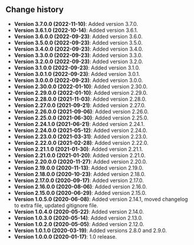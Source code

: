 Change history
--------------

* **Version 3.7.0.0 (2022-11-10)**: Added version 3.7.0.
* **Version 3.6.1.0 (2022-10-14)**: Added version 3.6.1.
* **Version 3.6.0.0 (2022-09-23)**: Added version 3.6.0.
* **Version 3.5.0.0 (2022-09-23)**: Added version 3.5.0.
* **Version 3.4.0.0 (2022-09-23)**: Added version 3.4.0.
* **Version 3.3.0.0 (2022-09-23)**: Added version 3.3.0.
* **Version 3.2.0.0 (2022-09-23)**: Added version 3.2.0.
* **Version 3.1.0.0 (2022-09-23)**: Added version 3.1.0.
* **Version 3.0.1.0 (2022-09-23)**: Added version 3.0.1.
* **Version 3.0.0.0 (2022-09-23)**: Added version 3.0.0.
* **Version 2.30.0.0 (2022-01-10)**: Added version 2.30.0.
* **Version 2.29.0.0 (2022-01-10)**: Added version 2.29.0.
* **Version 2.28.0.0 (2021-11-03)**: Added version 2.28.0.
* **Version 2.27.0.0 (2021-09-21)**: Added version 2.27.0.
* **Version 2.26.0.0 (2021-09-06)**: Added version 2.26.0.
* **Version 2.25.0.0 (2021-06-30)**: Added version 2.25.0.
* **Version 2.24.1.0 (2021-06-21)**: Added version 2.24.1.
* **Version 2.24.0.0 (2021-05-12)**: Added version 2.24.0.
* **Version 2.23.0.0 (2021-03-31)**: Added version 2.23.0.
* **Version 2.22.0.0 (2021-02-28)**: Added version 2.22.0.
* **Version 2.21.1.0 (2021-01-30)**: Added version 2.21.1.
* **Version 2.21.0.0 (2021-01-20)**: Added version 2.21.0.
* **Version 2.20.0.0 (2020-11-27)**: Added version 2.20.0.
* **Version 2.19.0.0 (2020-11-13)**: Added version 2.19.0.
* **Version 2.18.0.0 (2020-10-23)**: Added version 2.18.0.
* **Version 2.17.0.0 (2020-09-17)**: Added version 2.17.0.
* **Version 2.16.0.0 (2020-08-06)**: Added version 2.16.0.
* **Version 2.15.0.0 (2020-06-29)**: Added version 2.15.0.
* **Version 1.0.5.0 (2020-06-08)**: Added version 2.14.1, moved changelog to extra file, updated gitignore file.
* **Version 1.0.4.0 (2020-05-22)**: Added version 2.14.0.
* **Version 1.0.3.0 (2020-05-14)**: Added version 2.13.0.
* **Version 1.0.2.0 (2020-05-05)**: Added version 2.12.0.
* **Version 1.0.1.0 (2020-03-19)**: Added versions 2.8.0 and 2.9.0.
* **Version 1.0.0.0 (2020-01-17)**: 1.0 release.